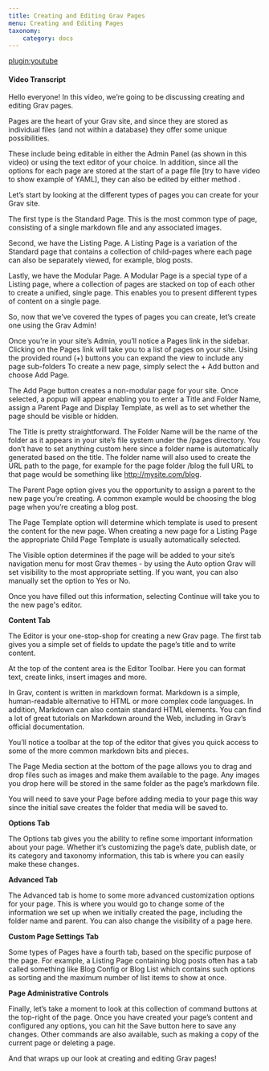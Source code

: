 ```yaml
---
title: Creating and Editing Grav Pages
menu: Creating and Editing Pages
taxonomy:
    category: docs
---
```


[plugin:youtube](https://www.youtube.com/watch?v=JNkWCmuP5hM)

#### Video Transcript

Hello everyone! In this video, we’re going to be discussing creating and editing Grav pages.

Pages are the heart of your Grav site, and since they are stored as individual files (and not within a database) they offer some unique possibilities.

These include being editable in either the Admin Panel (as shown in this video) or using the text editor of your choice. In addition, since all the options for each page are stored at the start of a page file [try to have video to show example of YAML], they can also be edited by either method .

Let’s start by looking at the different types of pages you can create for your Grav site.

The first type is the Standard Page. This is the most common type of page, consisting of a single markdown file and any associated images.

Second, we have the Listing Page. A Listing Page is a variation of the Standard page that contains a collection of child-pages where each page can also be separately viewed, for example, blog posts.

Lastly, we have the Modular Page. A Modular Page is a special type of a Listing page, where a collection of pages are stacked on top of each other to create a unified, single page. This enables you to present different types of content on a single page.

So, now that we’ve covered the types of pages you can create, let’s create one using the Grav Admin!

Once you’re in your site’s Admin, you’ll notice a Pages link in the sidebar.
Clicking on the Pages link will take you to a list of pages on your site.
Using the provided round (+) buttons you can expand the view to include any page sub-folders
To create a new page, simply select the + Add button and choose Add Page.

The Add Page button creates a non-modular page for your site. Once selected, a popup will appear enabling you to enter a Title and Folder Name, assign a Parent Page and Display Template, as well as to set whether the page should be visible or hidden.

The Title is pretty straightforward. The Folder Name will be the name of the folder as it appears in your site’s file system under the /pages directory. You don’t have to set anything custom here since a folder name is automatically generated based on the title. The folder name will also used to create the URL path to the page, for example for the page folder /blog the full URL to that page would be something like http://mysite.com/blog.

The Parent Page option gives you the opportunity to assign a parent to the new page you’re creating. A common example would be choosing the blog page when you’re creating a blog post.

The Page Template option will determine which template is used to present the content for the new page. When creating a new page for a Listing Page the appropriate Child Page Template is usually automatically selected.

The Visible option determines if the page will be added to your site’s navigation menu for most Grav themes - by using the Auto option Grav will set visibility to the most appropriate setting. If you want, you can also manually set the option to Yes or No.

Once you have filled out this information, selecting Continue will take you to the new page's editor.

**Content Tab**

The Editor is your one-stop-shop for creating a new Grav page. The first tab gives you a simple set of fields to update the page’s title and to write content.

At the top of the content area is the Editor Toolbar. Here you can format text, create links, insert images and more.

In Grav, content is written in markdown format. Markdown is a simple, human-readable alternative to HTML or more complex code languages. In addition, Markdown can also contain standard HTML elements. You can find a lot of great tutorials on Markdown around the Web, including in Grav’s official documentation.

You’ll notice a toolbar at the top of the editor that gives you quick access to some of the more common markdown bits and pieces.

The Page Media section at the bottom of the page allows you to drag and drop files such as images and make them available to the page. Any images you drop here will be stored in the same folder as the page’s markdown file.

You will need to save your Page before adding media to your page this way since the initial save creates the folder that media will be saved to.

**Options Tab**

The Options tab gives you the ability to refine some important information about your page. Whether it’s customizing the page’s date, publish date, or its category and taxonomy information, this tab is where you can easily make these changes.

**Advanced Tab**

The Advanced tab is home to some more advanced customization options for your page. This is where you would go to change some of the information we set up when we initially created the page, including the folder name and parent. You can also change the visibility of a page here.

**Custom Page Settings Tab**

Some types of Pages have a fourth tab, based on the specific purpose of the page. For example, a Listing Page containing blog posts often has a tab called something like Blog Config or Blog List which contains such options as sorting and the maximum number of list items to show at once.

**Page Administrative Controls**

Finally, let’s take a moment to look at this collection of command buttons at the top-right of the page. Once you have created your page’s content and configured any options, you can hit the Save button here to save any changes. Other commands are also available, such as making a copy of the current page or deleting a page.

And that wraps up our look at creating and editing Grav pages!
